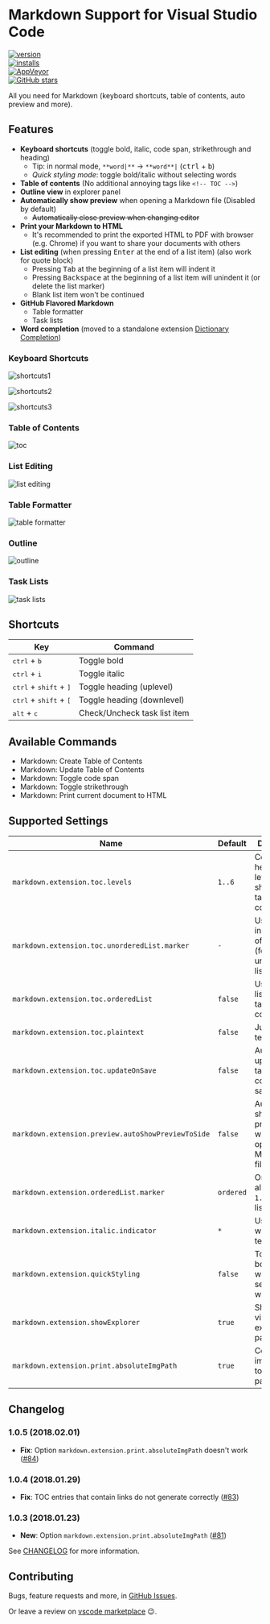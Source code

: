 # Markdown Support for Visual Studio Code

[![version](https://img.shields.io/vscode-marketplace/v/yzhang.markdown-all-in-one.svg?style=flat-square)](https://marketplace.visualstudio.com/items?itemName=yzhang.markdown-all-in-one)  
[![installs](https://img.shields.io/vscode-marketplace/d/yzhang.markdown-all-in-one.svg?style=flat-square)](https://marketplace.visualstudio.com/items?itemName=yzhang.markdown-all-in-one)  
[![AppVeyor](https://img.shields.io/appveyor/ci/neilsustc/vscode-markdown.svg?style=flat-square&label=appveyor%20build)](https://ci.appveyor.com/project/neilsustc/vscode-markdown)  
[![GitHub stars](https://img.shields.io/github/stars/neilsustc/vscode-markdown.svg?style=flat-square&label=github%20stars)](https://github.com/neilsustc/vscode-markdown)

All you need for Markdown (keyboard shortcuts, table of contents, auto preview and more).

## Features

- **Keyboard shortcuts** (toggle bold, italic, code span, strikethrough and heading)
  - Tip: in normal mode, `**word|**` -> `**word**|` (<kbd>ctrl</kbd> + <kbd>b</kbd>)
  - *Quick styling mode*: toggle bold/italic without selecting words
- **Table of contents** (No additional annoying tags like `<!-- TOC -->`)
- **Outline view** in explorer panel
- **Automatically show preview** when opening a Markdown file (Disabled by default)
  - ~~Automatically close preview when changing editor~~
- **Print your Markdown to HTML**
  - It's recommended to print the exported HTML to PDF with browser (e.g. Chrome) if you want to share your documents with others
- **List editing** (when pressing <kbd>Enter</kbd> at the end of a list item) (also work for quote block)
  - Pressing <kbd>Tab</kbd> at the beginning of a list item will indent it
  - Pressing <kbd>Backspace</kbd> at the beginning of a list item will unindent it (or delete the list marker)
  - Blank list item won't be continued
- **GitHub Flavored Markdown**
  - Table formatter
  - Task lists
- **Word completion** (moved to a standalone extension [Dictionary Completion](https://marketplace.visualstudio.com/items?itemName=yzhang.dictionary-completion))

### Keyboard Shortcuts

![shortcuts1](images/gifs/bold-normal.gif)

![shortcuts2](images/gifs/bold-quick.gif)

![shortcuts3](images/gifs/heading.gif)

### Table of Contents

![toc](images/gifs/toc.gif)

### List Editing

![list editing](images/gifs/list-editing.gif)

### Table Formatter

![table formatter](images/gifs/table-formatter.gif)

### Outline

![outline](images/outline.png)

### Task Lists

![task lists](images/gifs/tasklists.gif)

<!-- ### Print to PDF

![print to pdf](images/gifs/pdf.gif) -->

## Shortcuts

| Key                                               | Command                      |
| ------------------------------------------------- | ---------------------------- |
| <kbd>ctrl</kbd> + <kbd>b</kbd>                    | Toggle bold                  |
| <kbd>ctrl</kbd> + <kbd>i</kbd>                    | Toggle italic                |
| <kbd>ctrl</kbd> + <kbd>shift</kbd> + <kbd>]</kbd> | Toggle heading (uplevel)     |
| <kbd>ctrl</kbd> + <kbd>shift</kbd> + <kbd>[</kbd> | Toggle heading (downlevel)   |
| <kbd>alt</kbd> + <kbd>c</kbd>                     | Check/Uncheck task list item |

## Available Commands

- Markdown: Create Table of Contents
- Markdown: Update Table of Contents
- Markdown: Toggle code span
- Markdown: Toggle strikethrough
- Markdown: Print current document to HTML

## Supported Settings

| Name                                               | Default   | Description                                                       |
| -------------------------------------------------- | --------- | ----------------------------------------------------------------- |
| `markdown.extension.toc.levels`                    | `1..6`    | Control the heading levels to show in the table of contents.      |
| `markdown.extension.toc.unorderedList.marker`      | `-`       | Use `-`, `*` or `+` in the table of contents (for unordered list) |
| `markdown.extension.toc.orderedList`               | `false`   | Use ordered list in the table of contents.                        |
| `markdown.extension.toc.plaintext`                 | `false`   | Just plain text.                                                  |
| `markdown.extension.toc.updateOnSave`              | `false`   | Automatically update the table of contents on save.               |
| `markdown.extension.preview.autoShowPreviewToSide` | `false`   | Automatically show preview when opening a Markdown file.          |
| `markdown.extension.orderedList.marker`            | `ordered` | Or `one`: always use `1.` as ordered list marker                  |
| `markdown.extension.italic.indicator`              | `*`       | Use `*` or `_` to wrap italic text                                |
| `markdown.extension.quickStyling`                  | `false`   | Toggle bold/italic without selecting words                        |
| `markdown.extension.showExplorer`                  | `true`    | Show outline view in explorer panel                               |
| `markdown.extension.print.absoluteImgPath`         | `true`    | Convert image path to absolute path                               |

## Changelog

### 1.0.5 (2018.02.01)

- **Fix**: Option `markdown.extension.print.absoluteImgPath` doesn't work ([#84](https://github.com/neilsustc/vscode-markdown/issues/84))

### 1.0.4 (2018.01.29)

- **Fix**: TOC entries that contain links do not generate correctly ([#83](https://github.com/neilsustc/vscode-markdown/issues/83))

### 1.0.3 (2018.01.23)

- **New**: Option `markdown.extension.print.absoluteImgPath` ([#81](https://github.com/neilsustc/vscode-markdown/issues/81))

See [CHANGELOG](CHANGELOG.md) for more information.

## Contributing

Bugs, feature requests and more, in [GitHub Issues](https://github.com/neilsustc/vscode-markdown/issues).

Or leave a review on [vscode marketplace](https://marketplace.visualstudio.com/items?itemName=yzhang.markdown-all-in-one#review-details) 😉.
